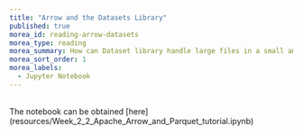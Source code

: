 ```yaml
---
title: "Arrow and the Datasets Library" 
published: true
morea_id: reading-arrow-datasets
morea_type: reading
morea_summary: How can Dataset library handle large files in a small amount of RAM?
morea_sort_order: 1
morea_labels:
  - Jupyter Notebook
---
```


<br/>
The notebook can be obtained [here](resources/Week_2_2_Apache_Arrow_and_Parquet_tutorial.ipynb)
<br/>
